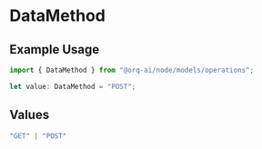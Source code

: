 # DataMethod

## Example Usage

```typescript
import { DataMethod } from "@orq-ai/node/models/operations";

let value: DataMethod = "POST";
```

## Values

```typescript
"GET" | "POST"
```